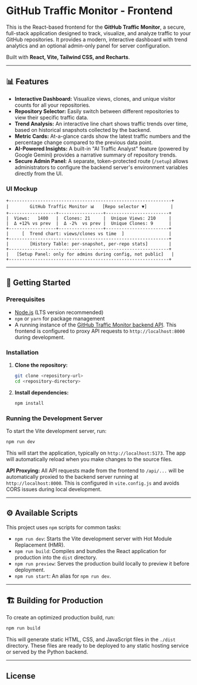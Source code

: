 # GitHub Traffic Monitor - Frontend

This is the React-based frontend for the **GitHub Traffic Monitor**, a secure, full-stack application designed to track, visualize, and analyze traffic to your GitHub repositories. It provides a modern, interactive dashboard with trend analytics and an optional admin-only panel for server configuration.

Built with **React, Vite, Tailwind CSS, and Recharts**.

---

## 📊 Features

- **Interactive Dashboard:** Visualize views, clones, and unique visitor counts for all your repositories.
- **Repository Selector:** Easily switch between different repositories to view their specific traffic data.
- **Trend Analysis:** An interactive line chart shows traffic trends over time, based on historical snapshots collected by the backend.
- **Metric Cards:** At-a-glance cards show the latest traffic numbers and the percentage change compared to the previous data point.
- **AI-Powered Insights:** A built-in "AI Traffic Analyst" feature (powered by Google Gemini) provides a narrative summary of repository trends.
- **Secure Admin Panel:** A separate, token-protected route (`/setup`) allows administrators to configure the backend server's environment variables directly from the UI.

### UI Mockup
```
+--------------------------------------------------------------+
|        GitHub Traffic Monitor 📊   [Repo selector ▼]         |
+------------------+-----------------+------------------------+
|  Views:   1400   |  Clones: 21     |  Unique Views: 210     |
|  Δ +12% vs prev  |  Δ -2%  vs prev |  Unique Clones: 9      |
+------------------+-----------------+------------------------+
|     [  Trend chart: views/clones vs time  ]                 |
+-------------------------------------------------------------+
|        [History Table: per-snapshot, per-repo stats]        |
+-------------------------------------------------------------+
|   [Setup Panel: only for admins during config, not public]   |
+-------------------------------------------------------------+
```

---

## 🚀 Getting Started

### Prerequisites

- [Node.js](https://nodejs.org/) (LTS version recommended)
- `npm` or `yarn` for package management
- A running instance of the [GitHub Traffic Monitor backend API](https://github.com/your-org/github-traffic-monitor). This frontend is configured to proxy API requests to `http://localhost:8000` during development.

### Installation

1.  **Clone the repository:**
    ```sh
    git clone <repository-url>
    cd <repository-directory>
    ```

2.  **Install dependencies:**
    ```sh
    npm install
    ```

### Running the Development Server

To start the Vite development server, run:

```sh
npm run dev
```

This will start the application, typically on `http://localhost:5173`. The app will automatically reload when you make changes to the source files.

**API Proxying:** All API requests made from the frontend to `/api/...` will be automatically proxied to the backend server running at `http://localhost:8000`. This is configured in `vite.config.js` and avoids CORS issues during local development.

---

## ⚙️ Available Scripts

This project uses `npm` scripts for common tasks:

-   `npm run dev`: Starts the Vite development server with Hot Module Replacement (HMR).
-   `npm run build`: Compiles and bundles the React application for production into the `dist` directory.
-   `npm run preview`: Serves the production build locally to preview it before deployment.
-   `npm run start`: An alias for `npm run dev`.

---

## 🏗️ Building for Production

To create an optimized production build, run:

```sh
npm run build
```

This will generate static HTML, CSS, and JavaScript files in the `./dist` directory. These files are ready to be deployed to any static hosting service or served by the Python backend.

---

## License
